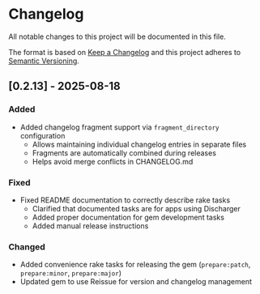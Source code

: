 # Changelog

All notable changes to this project will be documented in this file.

The format is based on [Keep a Changelog](http://keepachangelog.com/)
and this project adheres to [Semantic Versioning](http://semver.org/).

## [0.2.13] - 2025-08-18

### Added
- Added changelog fragment support via `fragment_directory` configuration
  - Allows maintaining individual changelog entries in separate files
  - Fragments are automatically combined during releases
  - Helps avoid merge conflicts in CHANGELOG.md

### Fixed
- Fixed README documentation to correctly describe rake tasks
  - Clarified that documented tasks are for apps using Discharger
  - Added proper documentation for gem development tasks
  - Added manual release instructions

### Changed
- Added convenience rake tasks for releasing the gem (`prepare:patch`, `prepare:minor`, `prepare:major`)
- Updated gem to use Reissue for version and changelog management
